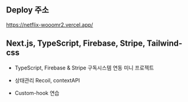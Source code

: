 ## Deploy 주소
https://netflix-wooomr2.vercel.app/

## Next.js, TypeScript, Firebase, Stripe, Tailwind-css

* TypeScript, Firebase & Stripe 구독시스템 연동 미니 프로젝트

* 상태관리 Recoil, contextAPI

* Custom-hook 연습
  


